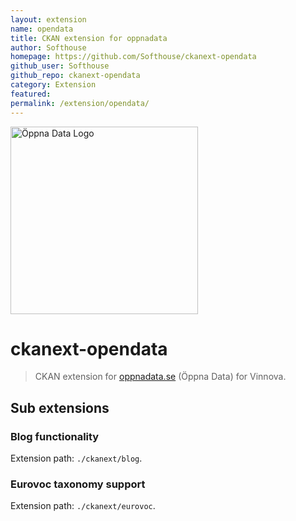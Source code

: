 ```yaml
---
layout: extension
name: opendata
title: CKAN extension for oppnadata
author: Softhouse
homepage: https://github.com/Softhouse/ckanext-opendata
github_user: Softhouse
github_repo: ckanext-opendata
category: Extension
featured: 
permalink: /extension/opendata/
---
```



<img src="http://oppnadata.se/img/sv-2rader.png" alt="&#214;ppna Data Logo" width="300">

ckanext-opendata
================

> CKAN extension for [oppnadata.se](http://oppnadata.se) (&#214;ppna Data) for Vinnova.

Sub extensions
--------------

### Blog functionality

Extension path: `./ckanext/blog`.

### Eurovoc taxonomy support

Extension path: `./ckanext/eurovoc`.

